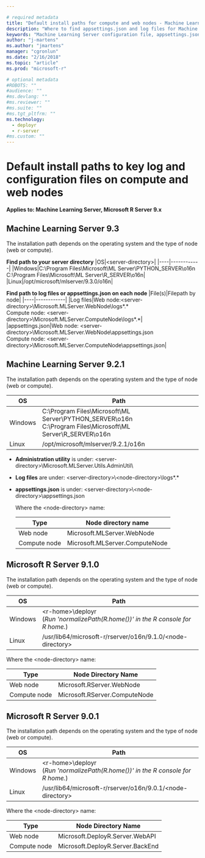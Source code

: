 ```yaml
---

# required metadata
title: "Default install paths for compute and web nodes - Machine Learning Server "
description: "Where to find appsettings.json and log files for Machine Learning Server, web node, compute node"
keywords: "Machine Learning Server configuration file, appsettings.json"
author: "j-martens"
ms.author: "jmartens"
manager: "cgronlun"
ms.date: "2/16/2018"
ms.topic: "article"
ms.prod: "microsoft-r"

# optional metadata
#ROBOTS: ""
#audience: ""
#ms.devlang: ""
#ms.reviewer: ""
#ms.suite: ""
#ms.tgt_pltfrm: ""
ms.technology: 
  - deployr
  - r-server
#ms.custom: ""
---
```


# Default install paths to key log and configuration files on compute and web nodes

**Applies to:  Machine Learning Server, Microsoft R Server 9.x**

## Machine Learning Server 9.3

The installation path depends on the operating system and the type of node (web or compute).

**Find path to your server directory**
|OS|\<server-directory>|
|----|------------|
|Windows|C:\Program Files\Microsoft\ML Server\PYTHON\_SERVER\o16n<br>C:\Program Files\Microsoft\ML Server\R\_SERVER\o16n|
|Linux|/opt/microsoft/mlserver/9.3.0/o16n|


**Find path to log files or appsettings.json on each node**
|File(s)|Filepath by node|
|----|------------|
|Log files|Web node:\<server-directory>\Microsoft.MLServer.WebNode\logs\*.* <br/>Compute node: \<server-directory>\Microsoft.MLServer.ComputeNode\logs\*.*|
|appsettings.json|Web node: \<server-directory>\Microsoft.MLServer.WebNode\appsettings.json<br/>Compute node: \<server-directory>\Microsoft.MLServer.ComputeNode\appsettings.json|

  
## Machine Learning Server 9.2.1

The installation path depends on the operating system and the type of node (web or compute).

|OS|Path|
|----|------------|
|Windows|C:\Program Files\Microsoft\ML Server\PYTHON\_SERVER\o16n<br>C:\Program Files\Microsoft\ML Server\R\_SERVER\o16n|
|Linux|/opt/microsoft/mlserver/9.2.1/o16n||


+ **Administration utility** is under: \<server-directory>\Microsoft.MLServer.Utils.AdminUtil\

+ **Log files** are under: \<server-directory>\\\<node-directory>\logs\*.*

+ **appsettings.json** is under: \<server-directory>\\\<node-directory>\appsettings.json

  Where the \<node-directory> name: 

  |Type|Node directory name|
  |----|------------|
  |Web node|Microsoft.MLServer.WebNode|
  |Compute node|Microsoft.MLServer.ComputeNode|

## Microsoft R Server 9.1.0

The installation path depends on the operating system and the type of node (web or compute).

|OS|Path|
|----|------------|
|Windows|\<r-home>\deployr<br>(_Run 'normalizePath(R.home())' in the R console for R home._)|
|Linux|/usr/lib64/microsoft-r/rserver/o16n/9.1.0/\<node-directory>||

Where the \<node-directory> name: 

|Type|Node Directory Name|
|----|------------|
|Web node|Microsoft.RServer.WebNode|
|Compute node|Microsoft.RServer.ComputeNode|

## Microsoft R Server 9.0.1

The installation path depends on the operating system and the type of node (web or compute).

|OS|Path|
|----|------------|
|Windows|\<r-home>\deployr<br>(_Run 'normalizePath(R.home())' in the R console for R home._)|
|Linux|/usr/lib64/microsoft-r/rserver/o16n/9.0.1/\<node-directory>||

Where the \<node-directory> name: 

|Type|Node Directory Name|
|----|------------|
|Web node|Microsoft.DeployR.Server.WebAPI|
|Compute node|Microsoft.DeployR.Server.BackEnd|